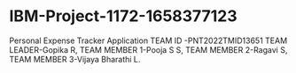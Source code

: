 # IBM-Project-1172-1658377123
Personal Expense Tracker Application
TEAM ID -PNT2022TMID13651
TEAM LEADER-Gopika R,
TEAM MEMBER 1-Pooja S S,
TEAM MEMBER 2-Ragavi S,
TEAM MEMBER 3-Vijaya Bharathi L.
